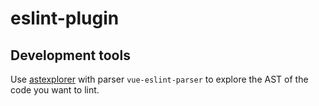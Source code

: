 # eslint-plugin

## Development tools

Use [astexplorer](https://astexplorer.net/) with parser `vue-eslint-parser` to explore the AST of the code you want to lint.
